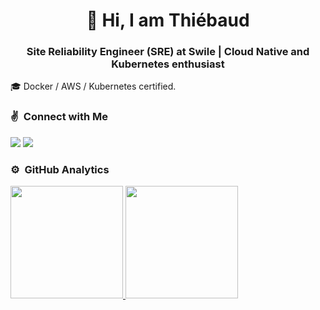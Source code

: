 <h1 align="center">👋 Hi, I am Thiébaud </h1>
<h3 align="center">Site Reliability Engineer (SRE) at Swile | Cloud Native and Kubernetes enthusiast </h3>

🎓  Docker / AWS / Kubernetes certified.

### ✌️  &nbsp;Connect with Me
<p>
<a href="https://www.linkedin.com/in/thiebaudschmittlin/"><img src="https://img.shields.io/badge/-Thiébaud%20-0077B5?style=flat&logo=Linkedin&logoColor=white"/></a>
<a href="https://www.twitter.com/Tehes"><img src="https://img.shields.io/badge/-@Tehes-1769FF?style=flat&logo=Twitter&logoColor=white"/></a>
</p>

### ⚙️ &nbsp;GitHub Analytics

<p>
<a href="https://github.com/TehesFR">
  <img height="180em" src="https://github-readme-stats-eight-theta.vercel.app/api?username=TehesFR&show_icons=true&theme=algolia&include_all_commits=true&count_private=true"/>
  <img height="180em" src="https://github-readme-stats-eight-theta.vercel.app/api/top-langs/?username=TehesFR&layout=compact&langs_count=8&theme=algolia"/>
</a>
</p>
